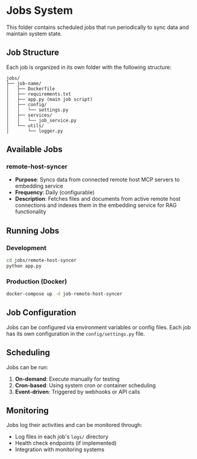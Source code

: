 # Jobs System

This folder contains scheduled jobs that run periodically to sync data and maintain system state.

## Job Structure

Each job is organized in its own folder with the following structure:
```
jobs/
├── job-name/
│   ├── Dockerfile
│   ├── requirements.txt
│   ├── app.py (main job script)
│   ├── config/
│   │   └── settings.py
│   ├── services/
│   │   └── job_service.py
│   └── utils/
│       └── logger.py
```

## Available Jobs

### remote-host-syncer
- **Purpose**: Syncs data from connected remote host MCP servers to embedding service
- **Frequency**: Daily (configurable)
- **Description**: Fetches files and documents from active remote host connections and indexes them in the embedding service for RAG functionality

## Running Jobs

### Development
```bash
cd jobs/remote-host-syncer
python app.py
```

### Production (Docker)
```bash
docker-compose up -d job-remote-host-syncer
```

## Job Configuration

Jobs can be configured via environment variables or config files. Each job has its own configuration in the `config/settings.py` file.

## Scheduling

Jobs can be run:
1. **On-demand**: Execute manually for testing
2. **Cron-based**: Using system cron or container scheduling
3. **Event-driven**: Triggered by webhooks or API calls

## Monitoring

Jobs log their activities and can be monitored through:
- Log files in each job's `logs/` directory
- Health check endpoints (if implemented)
- Integration with monitoring systems
